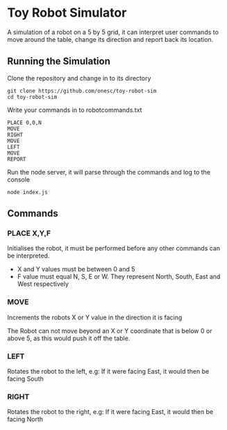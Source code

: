 # Toy Robot Simulator

A simulation of a robot on a 5 by 5 grid, it can interpret user commands to move around the table, change its direction and report back its location.

## Running the Simulation

Clone the repository and change in to its directory
```
git clone https://github.com/onesc/toy-robot-sim
cd toy-robot-sim
```

Write your commands in to robotcommands.txt
```
PLACE 0,0,N
MOVE
RIGHT
MOVE
LEFT
MOVE
REPORT
```

Run the node server, it will parse through the commands and log to the console
```
node index.js
```


## Commands

### PLACE X,Y,F
Initialises the robot, it must be performed before any other commands can be interpreted.

* X and Y values must be between 0 and 5
* F value must equal N, S, E or W. They represent North, South, East and West respectively

### MOVE
Increments the robots X or Y value in the direction it is facing

The Robot can not move beyond an X or Y coordinate that is below 0 or above 5, as this would push it off the table.

### LEFT
Rotates the robot to the left, e.g: If it were facing East, it would then be facing South

### RIGHT
Rotates the robot to the right, e.g: If it were facing East, it would then be facing North
